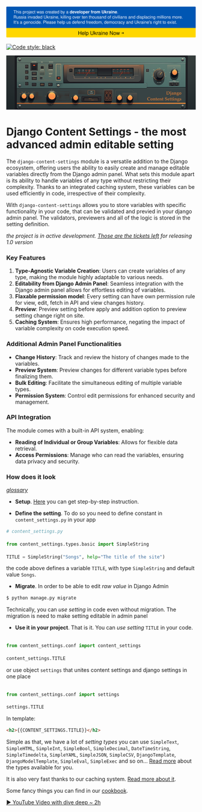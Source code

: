 [![Stand With Ukraine](https://raw.githubusercontent.com/vshymanskyy/StandWithUkraine/main/banner-direct-single.svg)](https://stand-with-ukraine.pp.ua)

[![Code style: black](https://img.shields.io/badge/code%20style-black-000000.svg)](https://github.com/psf/black)

![Django Content Settings](img/title.png)

# Django Content Settings - the most advanced admin editable setting

The `django-content-settings` module is a versatile addition to the Django ecosystem, offering users the ability to easily create and manage editable variables directly from the Django admin panel. What sets this module apart is its ability to handle variables of any type without restricting their complexity. Thanks to an integrated caching system, these variables can be used efficiently in code, irrespective of their complexity.

With `django-content-settings` allows you to store variables with specific functionality in your code, that can be validated and previed in your django admin panel. The validators, previewers and all of the logic is stored in the setting definition.

*the project is in active development. [Those are the tickets left](https://github.com/occipital/django-content-settings/issues?q=is%3Aopen+is%3Aissue+label%3Av1) for releasing 1.0 version*

### Key Features

1. **Type-Agnostic Variable Creation**: Users can create variables of any type, making the module highly adaptable to various needs.
2. **Editability from Django Admin Panel**: Seamless integration with the Django admin panel allows for effortless editing of variables.
3. **Flaxable permission model**: Every setting can have own permission rule for view, edit, fetch in API and view changes history.
4. **Preview**: Preview setting before apply and addition option to preview setting change right on site.
5. **Caching System**: Ensures high performance, negating the impact of variable complexity on code execution speed.

### Additional Admin Panel Functionalities

- **Change History**: Track and review the history of changes made to the variables.
- **Preview System**: Preview changes for different variable types before finalizing them.
- **Bulk Editing**: Facilitate the simultaneous editing of multiple variable types.
- **Permission System**: Control edit permissions for enhanced security and management.

### API Integration

The module comes with a built-in API system, enabling:

- **Reading of Individual or Group Variables**: Allows for flexible data retrieval.
- **Access Permissions**: Manage who can read the variables, ensuring data privacy and security.

### How does it look

*[glossary](glossary.md)*

- **Setup**. [Here](first.md) you can get step-by-step instruction.

- **Define the setting**. To do so you need to define constant in `content_settings.py` in your app

```python
# content_settings.py

from content_settings.types.basic import SimpleString

TITLE = SimpleString("Songs", help="The title of the site")
```

the code above defines a variable `TITLE`, with type `SimpleString` and default value `Songs`.

- **Migrate**. In order to be able to edit *raw value* in Django Admin

```bash
$ python manage.py migrate
```

Technically, you can *use setting* in code even without migration. The migration is need to make setting editable in admin panel

- **Use it in your project**. That is it. You can *use setting* `TITLE` in your code. 

```python

from content_settings.conf import content_settings

content_settings.TITLE
```

or use object `settings` that unites content settings and django settings in one place

```python

from content_settings.conf import settings

settings.TITLE
```

In template:

```html
<h2>{{CONTENT_SETTINGS.TITLE}}</h2>
```

Simple as that, we have a lot of *setting types* you can use `SimpleText`, `SimpleHTML`, `SimpleInt`, `SimpleBool`, `SimpleDecimal`, `DateTimeString`, `SimpleTimedelta`, `SimpleYAML`, `SimpleJSON`, `SimpleCSV`, `DjangoTemplate`, `DjangoModelTemplate`, `SimpleEval`, `SimpleExec` and so on... [Read more](types.md) about the types available for you.

It is also very fast thanks to our caching system. [Read more about it](caching.md).

Some fancy things you can find in our [cookbook](cookbook.md).

[▶️ YouTube Video with dive deep ~ 2h](https://youtu.be/RNYmvv_G5zs)